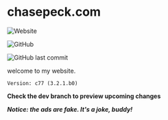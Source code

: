 # chasepeck.com

![Website](https://img.shields.io/website?down_color=red&down_message=offline&style=flat-square&up_color=green&up_message=online&url=https%3A%2F%2Fchasepeck.com)

![GitHub](https://img.shields.io/github/license/chasepeck/chasepeck.github.io?style=flat-square)

![GitHub last commit](https://img.shields.io/github/last-commit/chasepeck/chasepeck.github.io?color=green&style=flat-square)

welcome to my website.

    Version: c77 (3.2.1.b0)

**Check the dev branch to preview upcoming changes**

***Notice: the ads are fake. It's a joke, buddy!***
